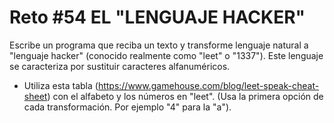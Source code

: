 # Reto #54 EL "LENGUAJE HACKER"

Escribe un programa que reciba un texto y transforme lenguaje natural a "lenguaje hacker" (conocido realmente como "leet" o "1337"). Este lenguaje se caracteriza por sustituir caracteres alfanuméricos.

- Utiliza esta tabla (<https://www.gamehouse.com/blog/leet-speak-cheat-sheet>) con el alfabeto y los números en "leet". (Usa la primera opción de cada transformación. Por ejemplo "4" para la "a").

